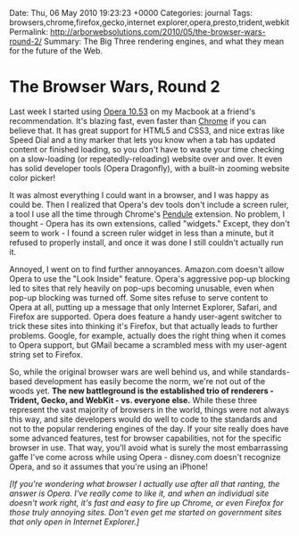 Date: Thu, 06 May 2010 19:23:23 +0000
Categories: journal
Tags: browsers,chrome,firefox,gecko,internet explorer,opera,presto,trident,webkit
Permalink: http://arborwebsolutions.com/2010/05/the-browser-wars-round-2/
Summary: The Big Three rendering engines, and what they mean for the future of the Web.

# The Browser Wars, Round 2

Last week I started using [Opera 10.53][] on my Macbook at a friend's
recommendation. It's blazing fast, even faster than [Chrome][] if you
can believe that. It has great support for HTML5 and CSS3, and nice
extras like Speed Dial and a tiny marker that lets you know when a tab
has updated content or finished loading, so you don't have to waste your
time checking on a slow-loading (or repeatedly-reloading) website over
and over. It even has solid developer tools (Opera Dragonfly), with a
built-in zooming website color picker! 

It was almost everything I could
want in a browser, and I was happy as could be. Then I realized that
Opera's dev tools don't include a screen ruler, a tool I use all the
time through Chrome's [Pendule][] extension. No problem, I thought -
Opera has its own extensions, called "widgets." Except, they don't seem
to work - I found a screen ruler widget in less than a minute, but it
refused to properly install, and once it was done I still couldn't
actually run it. 

Annoyed, I went on to find further annoyances.
Amazon.com doesn't allow Opera to use the "Look Inside" feature. Opera's
aggressive pop-up blocking led to sites that rely heavily on pop-ups
becoming unusable, even when pop-up blocking was turned off. Some sites
refuse to serve content to Opera at all, putting up a message that only
Internet Explorer, Safari, and Firefox are supported. Opera does feature
a handy user-agent switcher to trick these sites into thinking it's
Firefox, but that actually leads to further problems. Google, for
example, actually does the right thing when it comes to Opera support,
but GMail became a scrambled mess with my user-agent string set to
Firefox. 

So, while the original browser wars are well behind us, and
while standards-based development has easily become the norm, we're not
out of the woods yet. **The new battleground is the established trio of
renderers - Trident, Gecko, and WebKit - vs. everyone else.** While
these three represent the vast majority of browsers in the world, things
were not always this way, and site developers would do well to code to
the standards and not to the popular rendering engines of the day. If
your site really does have some advanced features, test for browser
capabilities, not for the specific browser in use. That way, you'll
avoid what is surely the most embarrassing gaffe I've come across while
using Opera - disney.com doesn't recognize Opera, and so it assumes that
you're using an iPhone! 

*[If you're wondering what browser I actually
use after all that ranting, the answer is Opera. I've really come to
like it, and when an individual site doesn't work right, it's fast and
easy to fire up Chrome, or even Firefox for those truly annoying sites.
Don't even get me started on government sites that only open in Internet
Explorer.]*

  [Opera 10.53]: http://www.opera.com
  [Chrome]: http://www.google.com/chrome
  [Pendule]: https://chrome.google.com/extensions/detail/gbkffbkamcejhkcaocmkdeiiccpmjfdi
